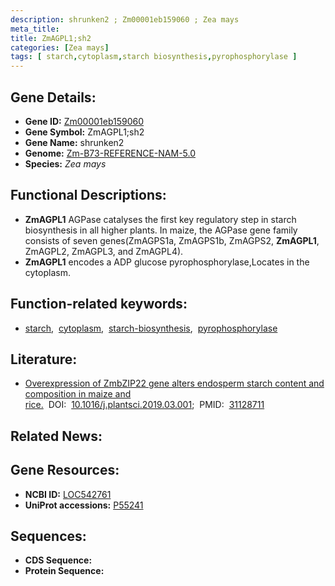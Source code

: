 ```yaml
---
description: shrunken2 ; Zm00001eb159060 ; Zea mays
meta_title:
title: ZmAGPL1;sh2
categories: [Zea mays]
tags: [ starch,cytoplasm,starch biosynthesis,pyrophosphorylase ]
---
```


## Gene Details:
- **Gene ID:**	[Zm00001eb159060](https://www.maizegdb.org/gene_center/gene/Zm00001eb159060)
- **Gene Symbol:** ZmAGPL1;sh2
- **Gene Name:** shrunken2
- **Genome:** [Zm-B73-REFERENCE-NAM-5.0](https://www.maizegdb.org/genome/assembly/Zm-B73-REFERENCE-NAM-5.0)
- **Species:** *Zea mays*

## Functional Descriptions:
   - **ZmAGPL1** AGPase catalyses the first key regulatory step in starch biosynthesis in all higher plants. In maize, the AGPase gene family consists of seven genes(ZmAGPS1a, ZmAGPS1b, ZmAGPS2, **ZmAGPL1**, ZmAGPL2, ZmAGPL3, and ZmAGPL4).
   - **ZmAGPL1** encodes a ADP glucose pyrophosphorylase,Locates in the cytoplasm.

## Function-related keywords:
- [starch](/tags/starch/),&nbsp;&nbsp;[cytoplasm](/tags/cytoplasm/),&nbsp;&nbsp;[starch-biosynthesis](/tags/starch-biosynthesis/),&nbsp;&nbsp;[pyrophosphorylase](/tags/pyrophosphorylase/)

## Literature:
   - [Overexpression of ZmbZIP22 gene alters endosperm starch content and composition in maize and rice.]( https://www.sciencedirect.com/science/article/pii/S0168945218315395)&nbsp;&nbsp;DOI:&nbsp;&nbsp;[10.1016/j.plantsci.2019.03.001](https://www.sciencedirect.com/science/article/pii/S0168945218315395);&nbsp;&nbsp;PMID:&nbsp;&nbsp;[31128711](https://pubmed.ncbi.nlm.nih.gov/31128711/)

## Related News:

## Gene Resources:
- **NCBI ID:**  [LOC542761](https://www.ncbi.nlm.nih.gov/gene/?term=LOC542761)
- **UniProt accessions:** [P55241](https://www.uniprot.org/uniprotkb/P55241/entry)



## Sequences:
- **CDS Sequence:**
- **Protein Sequence:**
